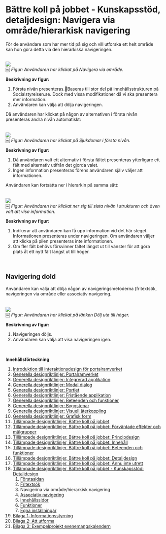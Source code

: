 # Bättre koll på jobbet - Kunskapsstöd, detaljdesign: Navigera via område/hierarkisk navigering #

För de användare som har mer tid på sig och vill utforska ett helt område kan hon göra detta via den hierarkiska navigeringen.

<br><img src='http://lh5.ggpht.com/_mHREyZKezxI/St14t-tg-qI/AAAAAAAAAg8/iTNRnEyLBLc/s800/Navigering1.jpg' />
<br>￼ <i>Figur: Användaren har klickat på Navigera via område.</i>

<b>Beskrivning av figur:</b>
<ol><li>Första nivån presenteras.Baseras till stor del på innehållsstrukturen på Socialstyrelsen.se. Dock med vissa modifikationer då vi ska presentera mer information.<br>
</li><li>Användaren kan välja att dölja navigeringen.</li></ol>

Då användaren har klickat på någon av alternativen i första nivån presenteras andra nivån automatiskt:<br>
<br>
<br><img src='http://lh3.ggpht.com/_mHREyZKezxI/St14uUrYMdI/AAAAAAAAAhA/xgWkWuIPjVk/s800/Navigering2.jpg' />
<br>￼ <i>Figur: Användaren har klickat på Sjukdomar i första nivån.</i>

<b>Beskrivning av figur:</b>
<ol><li>Då användaren valt ett alternativ i första fältet presenteras ytterligare ett fält med alternativ utifrån det gjorda valet.<br>
</li><li>Ingen information presenteras förens användaren själv väljer att informationen.</li></ol>

Användaren kan fortsätta ner i hierarkin på samma sätt:<br>
<br>
<br><img src='http://lh6.ggpht.com/_mHREyZKezxI/St14uvteTjI/AAAAAAAAAhE/bPShA8ANmPk/s800/Navigering3.jpg' />
<br>￼ <i>Figur: Användaren har klickat ner sig till sista nivån i strukturen och även valt att visa information.</i>

<b>Beskrivning av figur:</b>
<ol><li>Indikerar att användaren kan få upp information vid det här steget. Informationen presenteras under navigeringen. Om användaren väljer att klicka på pilen presenteras inte informationen.<br>
</li><li>Om fler fält behövs försvinner fältet längst ut till vänster för att göra plats åt ett nytt fält längst ut till höger.</li></ol>

<br>
<h2>Navigering dold</h2>
Användaren kan välja att dölja någon av navigeringsmetoderna (fritextsök, navigeringen via område eller associativ navigering.<br>
<br>
<br><img src='http://lh4.ggpht.com/_mHREyZKezxI/St14vslMBlI/AAAAAAAAAhI/XbmqRGozUco/s800/NavigeringDold.jpg' />
<br>￼ <i>Figur: Användaren har klickat på länken Dölj ute till höger.</i>

<b>Beskrivning av figur:</b>
<ol><li>Navigeringen döljs.<br>
</li><li>Användaren kan välja att visa navigeringen igen.</li></ol>

<br><br>
<b>Innehållsförteckning</b>
<ol><li><a href='http://code.google.com/p/oppna-program-portalramverk/wiki/DesignriktlinjerAnvandargranssnitt'>Introduktion till interaktionsdesign för portalramverket</a>
</li><li><a href='http://code.google.com/p/oppna-program-portalramverk/wiki/GenerellaDesignriktlinjerPortalramverket?ts=1251969346&updated=GenerellaDesignriktlinjerPortalramverket'>Generella designriktlinjer: Portalramverket</a>
</li><li><a href='http://code.google.com/p/oppna-program-portalramverk/wiki/GenerellaDesignriktlinjerIntegreradApplikation?ts=1251969401&updated=GenerellaDesignriktlinjerIntegreradApplikation'>Generella designriktlinjer: Integrerad applikation</a>
</li><li><a href='http://code.google.com/p/oppna-program-portalramverk/wiki/GenerellaDesignriktlinjerModalDialog?ts=1251969439&updated=GenerellaDesignriktlinjerModalDialog'>Generella designriktlinjer: Modal dialog</a>
</li><li><a href='http://code.google.com/p/oppna-program-portalramverk/wiki/GenerellaDesignriktlinjerPortlet?ts=1251969476&updated=GenerellaDesignriktlinjerPortlet'>Generella designriktlinjer: Portlet</a>
</li><li><a href='http://code.google.com/p/oppna-program-portalramverk/wiki/GenerellaDesignriktlinjerFristandeApplikation?ts=1251969550&updated=GenerellaDesignriktlinjerFristandeApplikation'>Generella designriktlinjer: Fristående applikation</a>
</li><li><a href='http://code.google.com/p/oppna-program-portalramverk/wiki/GenerellaDesignriktlinjerBeteendeoFunktioner?ts=1251969604&updated=GenerellaDesignriktlinjerBeteendeoFunktioner'>Generella designriktlinjer: Beteenden och funktioner</a>
</li><li><a href='http://code.google.com/p/oppna-program-portalramverk/wiki/GenerellaDesignriktlinjerByggstenar?ts=1251969727&updated=GenerellaDesignriktlinjerByggstenar'>Generella designriktlinjer: Byggstenar</a>
</li><li><a href='http://code.google.com/p/oppna-program-portalramverk/wiki/GenerellaDesignriktlinjerVisuellAterkoppling?ts=1251969771&updated=GenerellaDesignriktlinjerVisuellAterkoppling'>Generella designriktlinjer: Visuell återkoppling</a>
</li><li><a href='http://code.google.com/p/oppna-program-portalramverk/wiki/GenerellaDesignriktlinjerGrafiskForm?ts=1251969808&updated=GenerellaDesignriktlinjerGrafiskForm'>Generella designriktlinjer: Grafisk form</a>
</li><li><a href='http://code.google.com/p/oppna-program-portalramverk/wiki/TillampadeDesignriktlinjerBattreKollPaJobbet?ts=1251969900&updated=TillampadeDesignriktlinjerBattreKollPaJobbet'>Tillämpade designriktlinjer, Bättre koll på jobbet</a>
</li><li><a href='http://code.google.com/p/oppna-program-portalramverk/wiki/InteraktionsdesignForvantadeEffekter'>Tillämpade designriktlinjer, Bättre koll på jobbet: Förväntade effekter och målgrupper</a>
</li><li><a href='http://code.google.com/p/oppna-program-portalramverk/wiki/InteraktionsdesignPrincipdesign'>Tillämpade designriktlinjer, Bättre koll på jobbet: Principdesign</a>
</li><li><a href='http://code.google.com/p/oppna-program-portalramverk/wiki/InteraktionsdesignInnehall'>Tillämpade designriktlinjer, Bättre koll på jobbet: Innehåll</a>
</li><li><a href='http://code.google.com/p/oppna-program-portalramverk/wiki/InteraktionsdesignBeteendeFunktioner'>Tillämpade designriktlinjer, Bättre koll på jobbet: Beteenden och funktioner</a>
</li><li><a href='http://code.google.com/p/oppna-program-portalramverk/wiki/InteraktionsdesignDetaljdesign'>Tillämpade designriktlinjer, Bättre koll på jobbet: Detaljdesign</a>
</li><li><a href='http://code.google.com/p/oppna-program-portalramverk/wiki/AnnuInteUtrett?ts=1251892328&updated=AnnuInteUtrett'>Tillämpade designriktlinjer, Bättre koll på jobbet: Ännu inte utrett</a>
</li><li><a href='http://code.google.com/p/oppna-program-portalramverk/wiki/Kunskapsstod'>Tillämpade designriktlinjer, Bättre koll på jobbet - Kunskapsstöd: Detaljdesign</a>
<ol><li><a href='http://code.google.com/p/oppna-program-portalramverk/wiki/KunskapsstodForstasidan'>Förstasidan</a>
</li><li><a href='http://code.google.com/p/oppna-program-portalramverk/wiki/KunskapsstodFritextsok'>Fritextsök</a>
</li><li>Navigerina via område/hierarkisk navigering<br>
</li><li><a href='http://code.google.com/p/oppna-program-portalramverk/wiki/KunskapsstodAssociativ'>Associativ navigering</a>
</li><li><a href='http://code.google.com/p/oppna-program-portalramverk/wiki/KunskapsstodInnehallssidor'>Innehållssidor</a>
</li><li><a href='http://code.google.com/p/oppna-program-portalramverk/wiki/KunskapsstodFunktioner'>Funktioner</a>
</li><li><a href='http://code.google.com/p/oppna-program-portalramverk/wiki/KunskapsstodEgnaInstallningar'>Egna inställningar</a>
</li></ol></li><li><a href='http://code.google.com/p/oppna-program-portalramverk/wiki/GenerellaDesignriktlinjerBilaga1Informationsstyrning'>Bilaga 1: Informationsstyrning</a>
</li><li><a href='http://code.google.com/p/oppna-program-portalramverk/wiki/GenerellaDesignriktlinjerBilaga2AttUtforma'>Bilaga 2: Att utforma</a>
</li><li><a href='http://code.google.com/p/oppna-program-portalramverk/wiki/GenerellaDesignriktlinjerBilaga3ExempelProjektEvenemangskalendern'>Bilaga 3: Exempelprojekt evenemangskalendern</a>